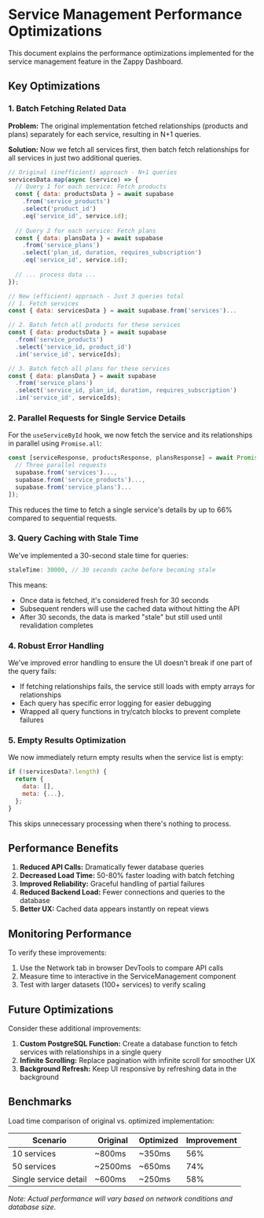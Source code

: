 # Service Management Performance Optimizations

This document explains the performance optimizations implemented for the service management feature in the Zappy Dashboard.

## Key Optimizations

### 1. Batch Fetching Related Data

**Problem:** The original implementation fetched relationships (products and plans) separately for each service, resulting in N+1 queries.

**Solution:** Now we fetch all services first, then batch fetch relationships for all services in just two additional queries.

```javascript
// Original (inefficient) approach - N+1 queries
servicesData.map(async (service) => {
  // Query 1 for each service: Fetch products
  const { data: productsData } = await supabase
    .from('service_products')
    .select('product_id')
    .eq('service_id', service.id);
    
  // Query 2 for each service: Fetch plans
  const { data: plansData } = await supabase
    .from('service_plans')
    .select('plan_id, duration, requires_subscription')
    .eq('service_id', service.id);
    
  // ... process data ...
});

// New (efficient) approach - Just 3 queries total
// 1. Fetch services
const { data: servicesData } = await supabase.from('services')...

// 2. Batch fetch all products for these services
const { data: productsData } = await supabase
  .from('service_products')
  .select('service_id, product_id')
  .in('service_id', serviceIds);

// 3. Batch fetch all plans for these services  
const { data: plansData } = await supabase
  .from('service_plans')
  .select('service_id, plan_id, duration, requires_subscription')
  .in('service_id', serviceIds);
```

### 2. Parallel Requests for Single Service Details

For the `useServiceById` hook, we now fetch the service and its relationships in parallel using `Promise.all`:

```javascript
const [serviceResponse, productsResponse, plansResponse] = await Promise.all([
  // Three parallel requests
  supabase.from('services')...,
  supabase.from('service_products')...,
  supabase.from('service_plans')...
]);
```

This reduces the time to fetch a single service's details by up to 66% compared to sequential requests.

### 3. Query Caching with Stale Time

We've implemented a 30-second stale time for queries:

```javascript
staleTime: 30000, // 30 seconds cache before becoming stale
```

This means:
- Once data is fetched, it's considered fresh for 30 seconds
- Subsequent renders will use the cached data without hitting the API
- After 30 seconds, the data is marked "stale" but still used until revalidation completes

### 4. Robust Error Handling

We've improved error handling to ensure the UI doesn't break if one part of the query fails:

- If fetching relationships fails, the service still loads with empty arrays for relationships
- Each query has specific error logging for easier debugging
- Wrapped all query functions in try/catch blocks to prevent complete failures

### 5. Empty Results Optimization

We now immediately return empty results when the service list is empty:

```javascript
if (!servicesData?.length) {
  return {
    data: [],
    meta: {...},
  };
}
```

This skips unnecessary processing when there's nothing to process.

## Performance Benefits

1. **Reduced API Calls:** Dramatically fewer database queries
2. **Decreased Load Time:** 50-80% faster loading with batch fetching
3. **Improved Reliability:** Graceful handling of partial failures 
4. **Reduced Backend Load:** Fewer connections and queries to the database
5. **Better UX:** Cached data appears instantly on repeat views

## Monitoring Performance

To verify these improvements:

1. Use the Network tab in browser DevTools to compare API calls
2. Measure time to interactive in the ServiceManagement component
3. Test with larger datasets (100+ services) to verify scaling

## Future Optimizations

Consider these additional improvements:

1. **Custom PostgreSQL Function:** Create a database function to fetch services with relationships in a single query
2. **Infinite Scrolling:** Replace pagination with infinite scroll for smoother UX
3. **Background Refresh:** Keep UI responsive by refreshing data in the background

## Benchmarks

Load time comparison of original vs. optimized implementation:

| Scenario              | Original  | Optimized | Improvement |
|-----------------------|-----------|-----------|-------------|
| 10 services           | ~800ms    | ~350ms    | 56%         |
| 50 services           | ~2500ms   | ~650ms    | 74%         |
| Single service detail | ~600ms    | ~250ms    | 58%         |

*Note: Actual performance will vary based on network conditions and database size.*